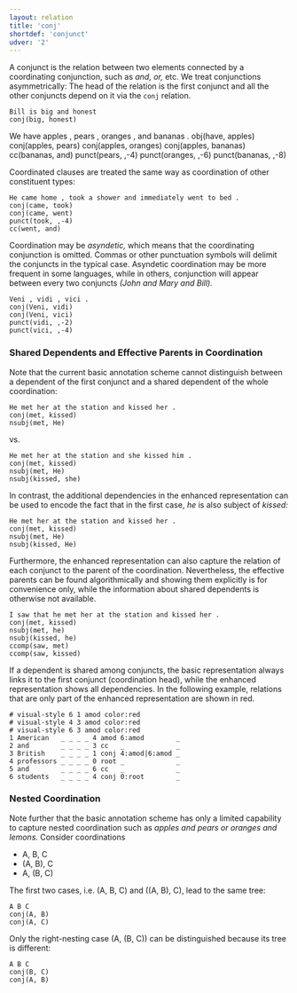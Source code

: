 ```yaml
---
layout: relation
title: 'conj'
shortdef: 'conjunct'
udver: '2'
---
```


A conjunct is the relation between two elements connected by a
coordinating conjunction, such as _and, or,_ etc.  We treat
conjunctions asymmetrically: The head of the relation is the first
conjunct and all the other conjuncts depend on it via the `conj` relation.

~~~ sdparse
Bill is big and honest
conj(big, honest)
~~~

<div id="punct1" class="sd-parse">
We have apples , pears , oranges , and bananas .
obj(have, apples)
conj(apples, pears)
conj(apples, oranges)
conj(apples, bananas)
cc(bananas, and)
punct(pears, ,-4)
punct(oranges, ,-6)
punct(bananas, ,-8)
</div>

Coordinated clauses are treated the same way as coordination of other constituent types:

~~~ sdparse
He came home , took a shower and immediately went to bed .
conj(came, took)
conj(came, went)
punct(took, ,-4)
cc(went, and)
~~~

Coordination may be _asyndetic,_ which means that the coordinating conjunction is omitted.
Commas or other punctuation symbols will delimit the conjuncts in the typical case.
Asyndetic coordination may be more frequent in some languages, while in others, conjunction will appear between every two conjuncts _(John and Mary and Bill)._

~~~ sdparse
Veni , vidi , vici .
conj(Veni, vidi)
conj(Veni, vici)
punct(vidi, ,-2)
punct(vici, ,-4)
~~~

### Shared Dependents and Effective Parents in Coordination

Note that the current basic annotation scheme cannot distinguish between a dependent of the first conjunct
and a shared dependent of the whole coordination:

~~~ sdparse
He met her at the station and kissed her .
conj(met, kissed)
nsubj(met, He)
~~~

vs.

~~~ sdparse
He met her at the station and she kissed him .
conj(met, kissed)
nsubj(met, He)
nsubj(kissed, she)
~~~

In contrast, the additional dependencies in the enhanced representation
can be used to encode the fact that in the first case, _he_ is also subject of _kissed:_

~~~ sdparse
He met her at the station and kissed her .
conj(met, kissed)
nsubj(met, He)
nsubj(kissed, He)
~~~

Furthermore, the enhanced representation can also capture the relation of each conjunct
to the parent of the coordination. Nevertheless, the effective parents can be found
algorithmically and showing them explicitly is for convenience only, while
the information about shared dependents is otherwise not available.

~~~ sdparse
I saw that he met her at the station and kissed her .
conj(met, kissed)
nsubj(met, he)
nsubj(kissed, he)
ccomp(saw, met)
ccomp(saw, kissed)
~~~

If a dependent is shared among conjuncts, the basic representation always links it to the
first conjunct (coordination head), while the enhanced representation shows all dependencies.
In the following example, relations that are only part of the enhanced representation are shown in red.

~~~ conllu
# visual-style 6 1 amod color:red
# visual-style 4 3 amod color:red
# visual-style 6 3 amod color:red
1 American   _ _ _ _ 4 amod 6:amod        _
2 and        _ _ _ _ 3 cc   _             _
3 British    _ _ _ _ 1 conj 4:amod|6:amod _
4 professors _ _ _ _ 0 root _             _
5 and        _ _ _ _ 6 cc   _             _
6 students   _ _ _ _ 4 conj 0:root        _
~~~

### Nested Coordination

Note further that the basic annotation scheme has only a limited capability to capture nested coordination
such as _apples and pears or oranges and lemons._
Consider coordinations

* A, B, C
* (A, B), C
* A, (B, C)

The first two cases, i.e. (A, B, C) and ((A, B), C), lead to the same tree:

~~~ sdparse
A B C
conj(A, B)
conj(A, C)
~~~

Only the right-nesting case (A, (B, C)) can be distinguished because its tree is different:

~~~ sdparse
A B C
conj(B, C)
conj(A, B)
~~~
<!-- Interlanguage links updated Út zář 29 20:23:25 CEST 2020 -->
